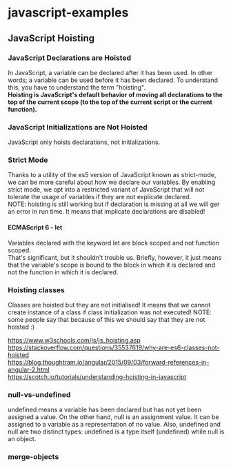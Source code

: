 # javascript-examples

## JavaScript Hoisting

### JavaScript Declarations are Hoisted
In JavaScript, a variable can be declared after it has been used. In other words; a variable can be used before it has been declared.
To understand this, you have to understand the term "hoisting".   
__Hoisting is JavaScript's default behavior of moving all declarations to the top of the current scope (to the top of the current script or the current function).__

### JavaScript Initializations are Not Hoisted
JavaScript only hoists declarations, not initializations.

### Strict Mode
Thanks to a utility of the es5 version of JavaScript known as strict-mode, we can be more careful about how we declare our variables.
By enabling strict mode, we opt into a restricted variant of JavaScript that will not tolerate the usage of variables if they are not explicate declared.      
NOTE: hoisting is still working but if declaration is missing at all we will ger an error in run time. It means that
implicate declarations are disabled!

#### ECMAScript 6 - let
Variables declared with the keyword let are block scoped and not function scoped.   
That's significant, but it shouldn't trouble us.   Briefly, however, it just means that the variable's scope is bound to the block in which it is declared and not the function in which it is declared.   
      
### Hoisting classes
Classes are hoisted but they are not initialised! It means that we cannot create instance of a class if class initialization was not executed!
NOTE: some people say that because of this we should say that they are not hoisted :)

https://www.w3schools.com/js/js_hoisting.asp   
https://stackoverflow.com/questions/35537619/why-are-es6-classes-not-hoisted    
https://blog.thoughtram.io/angular/2015/09/03/forward-references-in-angular-2.html     
https://scotch.io/tutorials/understanding-hoisting-in-javascript   

### null-vs-undefined
undefined means a variable has been declared but has not yet been assigned a value.
On the other hand, null is an assignment value. It can be assigned to a variable as a representation of no value.
Also, undefined and null are two distinct types: undefined is a type itself (undefined) while null is an object.

### merge-objects